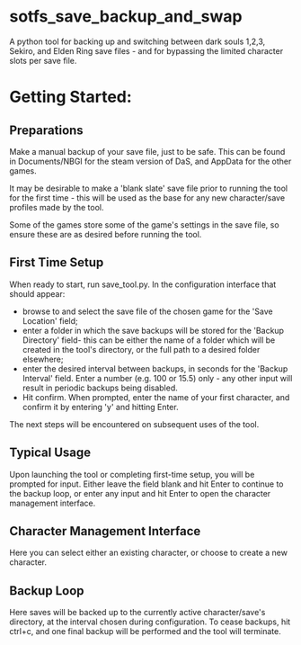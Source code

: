 # sotfs_save_backup_and_swap
A python tool for backing up and switching between dark souls 1,2,3, Sekiro, and Elden Ring save files - and for bypassing the limited character slots per save file.

# Getting Started:
## Preparations
Make a manual backup of your save file, just to be safe. This can be found in Documents/NBGI for the steam version of DaS, and AppData for the other games.

It may be desirable to make a 'blank slate' save file prior to running the tool for the first time - this will be used as the base for any new character/save profiles made by the tool.

Some of the games store some of the game's settings in the save file, so ensure these are as desired before running the tool.

## First Time Setup
When ready to start, run save_tool.py. In the configuration interface that should appear:
* browse to and select the save file of the chosen game for the 'Save Location' field;
* enter a folder in which the save backups will be stored for the 'Backup Directory' field- this can be either the name of a folder which will be created in the tool's directory, or the full path to a desired folder elsewhere;
* enter the desired interval between backups, in seconds for the 'Backup Interval' field. Enter a number (e.g. 100 or 15.5) only - any other input will result in periodic backups being disabled.
* Hit confirm.
When prompted, enter the name of your first character, and confirm it by entering 'y' and hitting Enter.

The next steps will be encountered on subsequent uses of the tool.

## Typical Usage
Upon launching the tool or completing first-time setup, you will be prompted for input. Either leave the field blank and hit Enter to continue to the backup loop, or enter any input and hit Enter to open the character management interface.

## Character Management Interface
Here you can select either an existing character, or choose to create a new character.

## Backup Loop
Here saves will be backed up to the currently active character/save's directory, at the interval chosen during configuration. To cease backups, hit ctrl+c, and one final backup will be performed and the tool will terminate.
